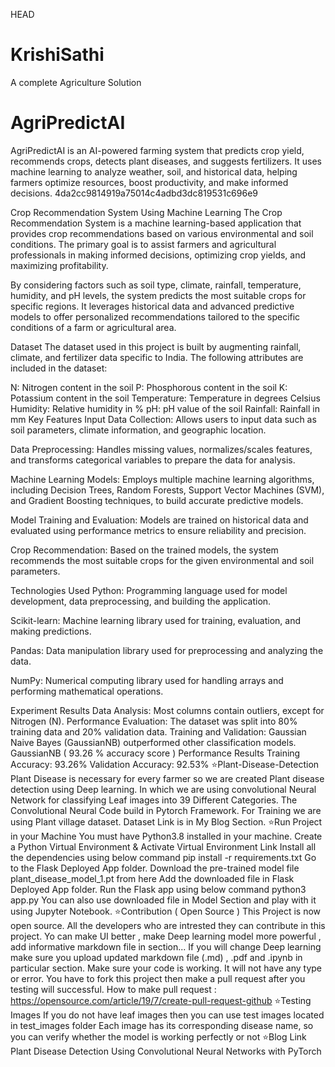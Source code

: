  HEAD
# KrishiSathi
A complete Agriculture Solution

# AgriPredictAI
AgriPredictAI is an AI-powered farming system that predicts crop yield, recommends crops, detects plant diseases, and suggests fertilizers. It uses machine learning to analyze weather, soil, and historical data, helping farmers optimize resources, boost productivity, and make informed decisions.
 4da2cc9814919a75014c4adbd3dc819531c696e9

 Crop Recommendation System Using Machine Learning
The Crop Recommendation System is a machine learning-based application that provides crop recommendations based on various environmental and soil conditions. The primary goal is to assist farmers and agricultural professionals in making informed decisions, optimizing crop yields, and maximizing profitability.

By considering factors such as soil type, climate, rainfall, temperature, humidity, and pH levels, the system predicts the most suitable crops for specific regions. It leverages historical data and advanced predictive models to offer personalized recommendations tailored to the specific conditions of a farm or agricultural area.

Dataset
The dataset used in this project is built by augmenting rainfall, climate, and fertilizer data specific to India. The following attributes are included in the dataset:

N: Nitrogen content in the soil
P: Phosphorous content in the soil
K: Potassium content in the soil
Temperature: Temperature in degrees Celsius
Humidity: Relative humidity in %
pH: pH value of the soil
Rainfall: Rainfall in mm
Key Features
Input Data Collection: Allows users to input data such as soil parameters, climate information, and geographic location.

Data Preprocessing: Handles missing values, normalizes/scales features, and transforms categorical variables to prepare the data for analysis.

Machine Learning Models: Employs multiple machine learning algorithms, including Decision Trees, Random Forests, Support Vector Machines (SVM), and Gradient Boosting techniques, to build accurate predictive models.

Model Training and Evaluation: Models are trained on historical data and evaluated using performance metrics to ensure reliability and precision.

Crop Recommendation: Based on the trained models, the system recommends the most suitable crops for the given environmental and soil parameters.

Technologies Used
Python: Programming language used for model development, data preprocessing, and building the application.

Scikit-learn: Machine learning library used for training, evaluation, and making predictions.

Pandas: Data manipulation library used for preprocessing and analyzing the data.

NumPy: Numerical computing library used for handling arrays and performing mathematical operations.

Experiment Results
Data Analysis:
Most columns contain outliers, except for Nitrogen (N).
Performance Evaluation:
The dataset was split into 80% training data and 20% validation data.
Training and Validation:
Gaussian Naive Bayes (GaussianNB) outperformed other classification models.
GaussianNB ( 93.26 % accuracy score )
Performance Results
Training Accuracy: 93.26%
Validation Accuracy: 92.53%
⭐Plant-Disease-Detection
Plant Disease is necessary for every farmer so we are created Plant disease detection using Deep learning. In which we are using convolutional Neural Network for classifying Leaf images into 39 Different Categories. The Convolutional Neural Code build in Pytorch Framework. For Training we are using Plant village dataset. Dataset Link is in My Blog Section.
⭐Run Project in your Machine
You must have Python3.8 installed in your machine.
Create a Python Virtual Environment & Activate Virtual Environment Link
Install all the dependencies using below command pip install -r requirements.txt
Go to the Flask Deployed App folder.
Download the pre-trained model file plant_disease_model_1.pt from here
Add the downloaded file in Flask Deployed App folder.
Run the Flask app using below command python3 app.py
You can also use downloaded file in Model Section and play with it using Jupyter Notebook.
⭐Contribution ( Open Source )
This Project is now open source.
All the developers who are intrested they can contribute in this project.
Yo can make UI better , make Deep learning model more powerful , add informative markdown file in section...
If you will change Deep learning make sure you upload updated markdown file (.md) , .pdf and .ipynb in particular section.
Make sure your code is working. It will not have any type or error.
You have to fork this project then make a pull request after you testing will successful.
How to make pull request : https://opensource.com/article/19/7/create-pull-request-github
⭐Testing Images
If you do not have leaf images then you can use test images located in test_images folder
Each image has its corresponding disease name, so you can verify whether the model is working perfectly or not
⭐Blog Link
Plant Disease Detection Using Convolutional Neural Networks with PyTorch

